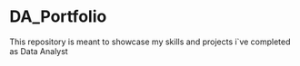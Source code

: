 # DA_Portfolio
This repository is meant to showcase my skills and projects i`ve completed as Data Analyst
